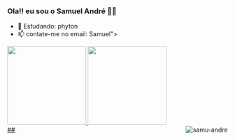 ### Ola!! eu sou o Samuel André 👋😀

- 🌱 Estudando: phyton
- 📫 contate-me no email: Samuel"> 

<div>
<a href="https://beacons.ai/com/Samuel">
<img height="180em" src = https://github-readme-stats.vercel.app/api?username =Samuel48114&Show_icons=false&theme=dracul&include_all_commits=true&count_private=true"/>
<img height="180em" src = https://github-readme-stats.vercel.app/api/top-langs?username=Samuel&layout=compact&langs_count=16&theme=dark"/>
</div>
  ##
  
  
  
 <img align="right" alt="samu-andre" src= https://giphy.com/gifs/internet-jim-carrey-working-bAplZhiLAsNnG>

  

